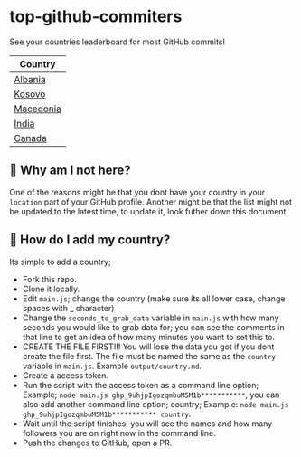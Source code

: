 # top-github-commiters

See your countries leaderboard for most GitHub commits!

|Country|
|-------|
|[Albania](output/albania.md)|
|[Kosovo](output/kosovo.md)|
|[Macedonia](output/macedonia.md)|
|[India](output/india.md)|
|[Canada](output/canada.md)|

## 🤔 Why am I not here?

One of the reasons might be that you dont have your country in your `location` part of your GitHub profile. Another might be that the list might not be updated to the latest time, to update it, look futher down this document.

## 📕 How do I add my country?

Its simple to add a country;

- Fork this repo.
- Clone it locally.
- Edit `main.js`; change the country (make sure its all lower case, change spaces with _ character)
- Change the `seconds_to_grab_data` variable in `main.js` with how many seconds you would like to grab data for; you can see the comments in that line to get an idea of how many minutes you want to set this to.
- CREATE THE FILE FIRST!!! You will lose the data you got if you dont create the file first. The file must be named the same as the `country` variable in `main.js`. Example `output/country.md`.
- Create a access token.
- Run the script with the access token as a command line option; Example; `node main.js ghp_9uhjpIgozqmbuM5M1b***********`, you can also add another command line option; country; Example: `node main.js ghp_9uhjpIgozqmbuM5M1b*********** country`.
- Wait until the script finishes, you will see the names and how many followers you are on right now in the command line.
- Push the changes to GitHub, open a PR.
